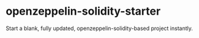 # openzeppelin-solidity-starter
Start a blank, fully updated, openzeppelin-solidity-based project instantly.
